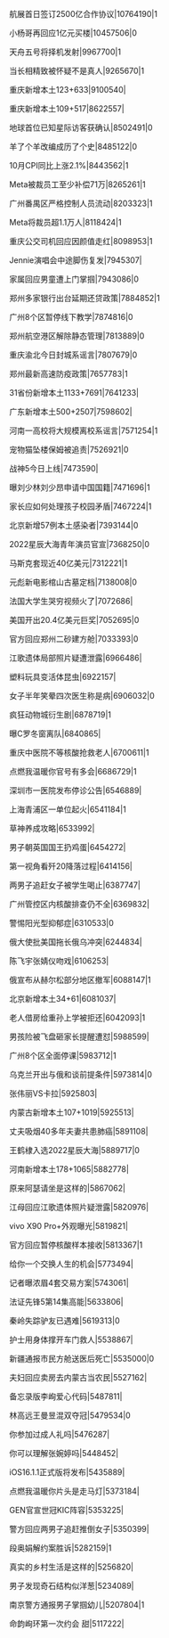 航展首日签订2500亿合作协议|10764190|1

小杨哥再回应1亿元买楼|10457506|0

天舟五号将择机发射|9967700|1

当长相精致被怀疑不是真人|9265670|1

重庆新增本土123+633|9100540|

重庆新增本土109+517|8622557|

地球首位已知星际访客获确认|8502491|0

羊了个羊改编成历了个史|8485122|0

10月CPI同比上涨2.1%|8443562|1

Meta被裁员工至少补偿71万|8265261|1

广州番禺区严格控制人员流动|8203323|1

Meta将裁员超1.1万人|8118424|1

重庆公交司机回应因颜值走红|8098953|1

Jennie演唱会中途脚伤复发|7945307|

家属回应男童遭上门掌掴|7943086|0

郑州多家银行出台延期还贷政策|7884852|1

广州8个区暂停线下教学|7874816|0

郑州航空港区解除静态管理|7813889|0

重庆渝北今日封城系谣言|7807679|0

郑州最新高速防疫政策|7657783|1

31省份新增本土1133+7691|7641233|

广东新增本土500+2507|7598602|

河南一高校将大规模离校系谣言|7571254|1

宠物猫坠楼保姆被追责|7526921|0

战神5今日上线|7473590|

曝刘少林刘少昂申请中国国籍|7471696|1

家长应如何处理孩子校园矛盾|7467224|1

北京新增57例本土感染者|7393144|0

2022星辰大海青年演员官宣|7368250|0

马斯克套现近40亿美元|7312221|1

元彪新电影棺山古墓定档|7138008|0

法国大学生哭穷视频火了|7072686|

美国开出20.4亿美元巨奖|7052695|0

官方回应郑州二砂建方舱|7033393|0

江歌遗体局部照片疑遭泄露|6966486|

塑料玩具变活体昆虫|6922157|

女子半年笑晕四次医生称是病|6906032|0

疯狂动物城衍生剧|6878719|1

曝C罗冬窗离队|6840865|

重庆中医院不等核酸抢救老人|6700611|1

点燃我温暖你官号有多会|6686729|1

深圳市一医院发布停诊公告|6546889|

上海青浦区一单位起火|6541184|1

草神养成攻略|6533992|

男子朝英国国王扔鸡蛋|6454272|

第一视角看歼20降落过程|6414156|

两男子追赶女子被学生喝止|6387747|

广州管控区内核酸排查仍不全|6369832|

警惕阳光型抑郁症|6310533|0

俄大使批美国拖长俄乌冲突|6244834|

陈飞宇张婧仪吻戏|6106253|

俄宣布从赫尔松部分地区撤军|6088147|1

北京新增本土34+61|6081037|

老人借房给重孙上学被拒还|6042093|1

男孩险被飞盘砸家长提醒遭怼|5988599|

广州8个区全面停课|5983712|1

乌克兰开出与俄和谈前提条件|5973814|0

张伟丽VS卡拉|5925803|

内蒙古新增本土107+1019|5925513|

丈夫吸烟40多年夫妻共患肺癌|5891108|

王鹤棣入选2022星辰大海|5889717|0

河南新增本土178+1065|5882778|

原来阿瑟请坐是这样的|5867062|

江母回应江歌遗体照片疑泄露|5820976|

vivo X90 Pro+外观曝光|5819821|

官方回应暂停核酸样本接收|5813367|1

给你一个交换人生的机会|5773494|

记者曝浓眉4套交易方案|5743061|

法证先锋5第14集高能|5633806|

秦岭失踪驴友已遇难|5619313|0

护士用身体撑开车门救人|5538867|

新疆通报市民方舱送医后死亡|5535000|0

夫妇回应卖房去内蒙古当农民|5527162|

备忘录版李峋爱心代码|5487811|

林高远王曼昱混双夺冠|5479534|0

你参加过成人礼吗|5476287|

你可以理解张婉婷吗|5448452|

iOS16.1.1正式版将发布|5435889|

点燃我温暖你片头是走马灯|5373184|

GEN官宣世冠KIC阵容|5353225|

警方回应两男子追赶推倒女子|5350399|

段奥娟解约案胜诉|5282159|1

真实的乡村生活是这样的|5256820|

男子发现奇石结构似洋葱|5234089|

南京警方通报男子掌掴幼儿|5207804|1

命韵峋环第一次约会 甜|5117222|

